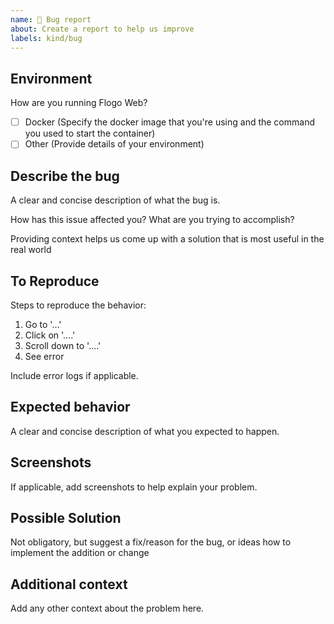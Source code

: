 ```yaml
---
name: 🐞 Bug report
about: Create a report to help us improve
labels: kind/bug
---
```


## Environment

How are you running Flogo Web?

- [ ] Docker (Specify the docker image that you're using and the command you used to start the container)
- [ ] Other (Provide details of your environment)

## Describe the bug

A clear and concise description of what the bug is.

How has this issue affected you? What are you trying to accomplish?

Providing context helps us come up with a solution that is most useful in the real world

## To Reproduce

Steps to reproduce the behavior:

1. Go to '...'
2. Click on '....'
3. Scroll down to '....'
4. See error

Include error logs if applicable.

## Expected behavior

A clear and concise description of what you expected to happen.

## Screenshots

If applicable, add screenshots to help explain your problem.

## Possible Solution

Not obligatory, but suggest a fix/reason for the bug,
or ideas how to implement the addition or change

## Additional context

Add any other context about the problem here.
